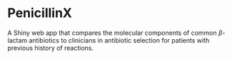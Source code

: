 # PenicillinX
A Shiny web app that compares the molecular components of common 	$\beta$-lactam antibiotics to clinicians in antibiotic selection for patients with previous history of reactions.
